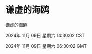 # 谦虚的海鸥
[谦虚的海鸥](http://219.139.199.88:56308/qxdho/course/base/hotlink/index.php)

2024年 11月 09日 星期六 14:30:02 CST

2024年 11月 09日 星期六 06:30:02 GMT
